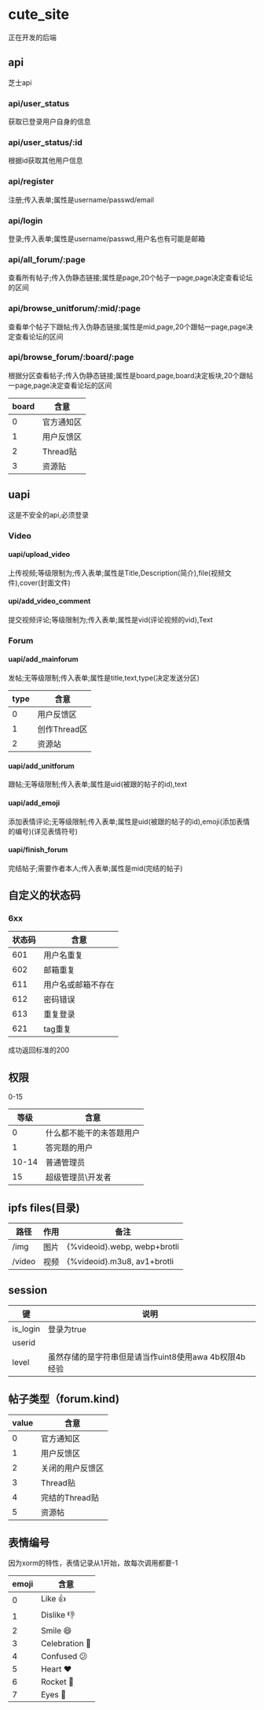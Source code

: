 # cute_site

正在开发的后端

## api

芝士api

### api/user_status

获取已登录用户自身的信息

### api/user_status/:id

根据id获取其他用户信息

### api/register

注册;传入表单;属性是username/passwd/email

### api/login

登录;传入表单;属性是username/passwd,用户名也有可能是邮箱

### api/all_forum/:page

查看所有帖子;传入伪静态链接;属性是page,20个帖子一page,page决定查看论坛的区间

### api/browse_unitforum/:mid/:page

查看单个帖子下跟帖;传入伪静态链接;属性是mid,page,20个跟帖一page,page决定查看论坛的区间

### api/browse_forum/:board/:page

根据分区查看帖子;传入伪静态链接;属性是board,page,board决定板块,20个跟帖一page,page决定查看论坛的区间

| board | 含意      |
| ----- | ------- |
| 0     | 官方通知区   |
| 1     | 用户反馈区   |
| 2     | Thread贴 |
| 3     | 资源贴     |

## uapi

这是不安全的api,必须登录

### Video

#### uapi/upload_video

上传视频;等级限制为;传入表单;属性是Title,Description(简介),file(视频文件),cover(封面文件)

#### upi/add_video_comment

提交视频评论;等级限制为;传入表单;属性是vid(评论视频的vid),Text

### Forum

#### uapi/add_mainforum

发帖;无等级限制;传入表单;属性是title,text,type(决定发送分区)

| type | 含意        |
| ---- | --------- |
| 0    | 用户反馈区     |
| 1    | 创作Thread区 |
| 2    | 资源站       |

#### uapi/add_unitforum

跟帖;无等级限制;传入表单;属性是uid(被跟的帖子的id),text

#### uapi/add_emoji

添加表情评论;无等级限制;传入表单;属性是uid(被跟的帖子的id),emoji(添加表情的编号)(详见表情符号)



#### uapi/finish_forum

完结帖子;需要作者本人;传入表单;属性是mid(完结的帖子)

## 自定义的状态码

### 6xx

| 状态码 | 含意        |
| --- | --------- |
| 601 | 用户名重复     |
| 602 | 邮箱重复      |
| 611 | 用户名或邮箱不存在 |
| 612 | 密码错误      |
| 613 | 重复登录      |
| 621 | tag重复     |

成功返回标准的200

## 权限

0-15

| 等级    | 含意           |
| ----- | ------------ |
| 0     | 什么都不能干的未答题用户 |
| 1     | 答完题的用户       |
| 10-14 | 普通管理员        |
| 15    | 超级管理员\开发者    |

## ipfs files(目录)

| 路径     | 作用  | 备注                           |
| ------ | --- | ---------------------------- |
| /img   | 图片  | {%videoid}.webp, webp+brotli |
| /video | 视频  | {%videoid}.m3u8, av1+brotli  |

<!-- |/temporary|临时文件|
|/temporary/video/{%date}/{%uuid}|未审核的视频| -->

## session

| 键        | 说明                                |
| -------- | --------------------------------- |
| is_login | 登录为true                           |
| userid   |                                   |
| level    | 虽然存储的是字符串但是请当作uint8使用awa 4b权限4b经验 |

## 帖子类型（forum.kind)

| value | 含意         |
| ----- | ---------- |
| 0     | 官方通知区      |
| 1     | 用户反馈区      |
| 2     | 关闭的用户反馈区   |
| 3     | Thread贴    |
| 4     | 完结的Thread贴 |
| 5     | 资源帖        |

## 表情编号
因为xorm的特性，表情记录从1开始，故每次调用都要-1

| emoji | 含意             |
| ----- | -------------- |
| 0     | Like 👍        |
| 1     | Dislike 👎     |
| 2     | Smile 😄       |
| 3     | Celebration 🎉 |
| 4     | Confused 😕    |
| 5     | Heart ❤️       |
| 6     | Rocket 🚀      |
| 7     | Eyes 👀        |